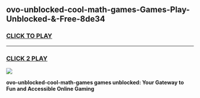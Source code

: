 
## ovo-unblocked-cool-math-games-Games-Play-Unblocked-&-Free-8de34
<h3>
<a href="https://premium76.site?title=ovo-unblocked-cool-math-games&ref=24A">CLICK TO PLAY</a></h3>
<hr>

<h3>
<a href="https://premium76.site?title=ovo-unblocked-cool-math-games&ref=24A">CLICK 2 PLAY</a>
  
</h3>

<a href="https://premium76.site?title=ovo-unblocked-cool-math-games&ref=24A"><img src="https://clearcache.store/games.png"></a>


**ovo-unblocked-cool-math-games games unblocked: Your Gateway to Fun and Accessible Online Gaming**
